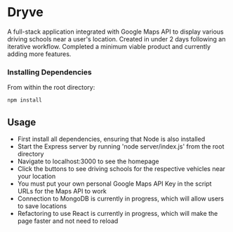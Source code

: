 # Dryve

A full-stack application integrated with Google Maps API to display various driving schools near a user's location.
Created in under 2 days following an iterative workflow. Completed a minimum viable product and currently adding more features.

### Installing Dependencies

From within the root directory:

```sh
npm install
```

## Usage

 - First install all dependencies, ensuring that Node is also installed
 - Start the Express server by running 'node server/index.js' from the root directory
 - Navigate to localhost:3000 to see the homepage
 - Click the buttons to see driving schools for the respective vehicles near your location
 - You must put your own personal Google Maps API Key in the script URLs for the Maps API to work
 - Connection to MongoDB is currently in progress, which will allow users to save locations
 - Refactoring to use React is currently in progress, which will make the page faster and not need to reload
